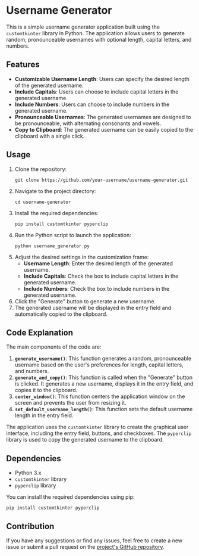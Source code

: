 # Username Generator

This is a simple username generator application built using the `customtkinter` library in Python. The application allows users to generate random, pronounceable usernames with optional length, capital letters, and numbers.

## Features

- **Customizable Username Length**: Users can specify the desired length of the generated username.
- **Include Capitals**: Users can choose to include capital letters in the generated username.
- **Include Numbers**: Users can choose to include numbers in the generated username.
- **Pronounceable Usernames**: The generated usernames are designed to be pronounceable, with alternating consonants and vowels.
- **Copy to Clipboard**: The generated username can be easily copied to the clipboard with a single click.

## Usage

1. Clone the repository:
   ```
   git clone https://github.com/your-username/username-generator.git
   ```
2. Navigate to the project directory:
   ```
   cd username-generator
   ```
3. Install the required dependencies:
   ```
   pip install customtkinter pyperclip
   ```
4. Run the Python script to launch the application:
   ```
   python username_generator.py
   ```
5. Adjust the desired settings in the customization frame:
   - **Username Length**: Enter the desired length of the generated username.
   - **Include Capitals**: Check the box to include capital letters in the generated username.
   - **Include Numbers**: Check the box to include numbers in the generated username.
6. Click the "Generate" button to generate a new username.
7. The generated username will be displayed in the entry field and automatically copied to the clipboard.

## Code Explanation

The main components of the code are:

1. **`generate_username()`**: This function generates a random, pronounceable username based on the user's preferences for length, capital letters, and numbers.
2. **`generate_and_copy()`**: This function is called when the "Generate" button is clicked. It generates a new username, displays it in the entry field, and copies it to the clipboard.
3. **`center_window()`**: This function centers the application window on the screen and prevents the user from resizing it.
4. **`set_default_username_length()`**: This function sets the default username length in the entry field.

The application uses the `customtkinter` library to create the graphical user interface, including the entry field, buttons, and checkboxes. The `pyperclip` library is used to copy the generated username to the clipboard.

## Dependencies

- Python 3.x
- `customtkinter` library
- `pyperclip` library

You can install the required dependencies using pip:

```
pip install customtkinter pyperclip
```

## Contribution

If you have any suggestions or find any issues, feel free to create a new issue or submit a pull request on the [project's GitHub repository](https://github.com/your-username/username-generator).
